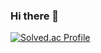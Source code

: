 ### Hi there 👋

[![Solved.ac Profile](http://mazassumnida.wtf/api/v2/generate_badge?boj=gmlgnsssla12)](https://solved.ac/gmlgnsssla12/)
